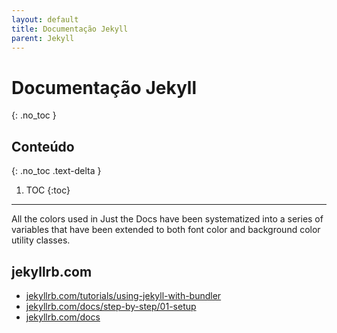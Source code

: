 ```yaml
---
layout: default
title: Documentação Jekyll
parent: Jekyll
---
```


# Documentação Jekyll
{: .no_toc }

## Conteúdo
{: .no_toc .text-delta }

1. TOC
{:toc}

---

All the colors used in Just the Docs have been systematized into a series of variables that have been extended to both font color and background color utility classes.

## jekyllrb.com

- [jekyllrb.com/tutorials/using-jekyll-with-bundler](https://jekyllrb.com/tutorials/using-jekyll-with-bundler/)
- [jekyllrb.com/docs/step-by-step/01-setup](https://jekyllrb.com/docs/step-by-step/01-setup/)
- [jekyllrb.com/docs](https://jekyllrb.com/docs/)